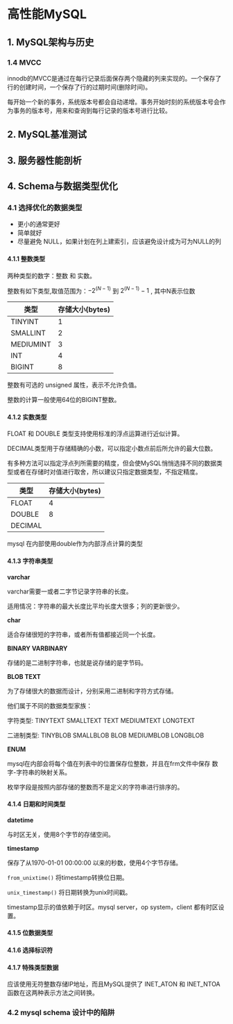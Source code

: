 # 高性能MySQL #

## 1. MySQL架构与历史 ##

### 1.4 MVCC ###

innodb的MVCC是通过在每行记录后面保存两个隐藏的列来实现的。一个保存了行的创建时间，一个保存了行的过期时间(删除时间)。

每开始一个新的事务，系统版本号都会自动递增。事务开始时刻的系统版本号会作为事务的版本号，用来和查询到每行记录的版本号进行比较。

## 2. MySQL基准测试 ##

## 3. 服务器性能剖析 ##

## 4. Schema与数据类型优化 ##

### 4.1 选择优化的数据类型 ###

- 更小的通常更好
- 简单就好
- 尽量避免 NULL，如果计划在列上建索引，应该避免设计成为可为NULL的列

#### 4.1.1 整数类型 ####

两种类型的数字：整数 和 实数。

整数有如下类型,取值范围为：$-2^{(N-1)}$ 到 $2^{(N-1)}-1$ , 其中N表示位数

| 类型      | 存储大小(bytes) |
| --------- | --------------- |
| TINYINT   | 1               |
| SMALLINT  | 2               |
| MEDIUMINT | 3               |
| INT       | 4               |
| BIGINT    | 8               |

整数有可选的 unsigned 属性，表示不允许负值。

整数的计算一般使用64位的BIGINT整数。

#### 4.1.2 实数类型 ####

FLOAT 和 DOUBLE 类型支持使用标准的浮点运算进行近似计算。

DECIMAL类型用于存储精确的小数，可以指定小数点前后所允许的最大位数。

有多种方法可以指定浮点列所需要的精度，但会使MySQL悄悄选择不同的数据类型或者在存储时对值进行取舍，所以建议只指定数据类型，不指定精度。

| 类型    | 存储大小(bytes) |
| ------- | --------------- |
| FLOAT   | 4               |
| DOUBLE  | 8               |
| DECIMAL |                 |

mysql 在内部使用double作为内部浮点计算的类型

#### 4.1.3 字符串类型 ####

**varchar**

varchar需要一或者二字节记录字符串的长度。

适用情况：字符串的最大长度比平均长度大很多；列的更新很少。

**char**

适合存储很短的字符串，或者所有值都接近同一个长度。

**BINARY VARBINARY**

存储的是二进制字符串，也就是说存储的是字节码。

**BLOB TEXT**

为了存储很大的数据而设计，分别采用二进制和字符方式存储。

他们属于不同的数据类型家族：

字符类型: TINYTEXT SMALLTEXT TEXT MEDIUMTEXT LONGTEXT

二进制类型: TINYBLOB SMALLBLOB BLOB MEDIUMBLOB LONGBLOB

**ENUM**

mysql在内部会将每个值在列表中的位置保存位整数，并且在frm文件中保存 数字-字符串的映射关系。

枚举字段是按照内部存储的整数而不是定义的字符串进行排序的。

#### 4.1.4 日期和时间类型 ####

**datetime**

与时区无关，使用8个字节的存储空间。

**timestamp**

保存了从1970-01-01 00:00:00 以来的秒数，使用4个字节存储。

`from_unixtime()` 将timestamp转换位日期。

`unix_timestamp()` 将日期转换为unix时间戳。

timestamp显示的值依赖于时区。mysql server，op system，client 都有时区设置。

#### 4.1.5 位数据类型 ####

#### 4.1.6 选择标识符 ####

#### 4.1.7 特殊类型数据 ####

应该使用无符整数存储IP地址，而且MySQL提供了 INET_ATON 和 INET_NTOA 函数在这两种表示方法之间转换。

### 4.2 mysql schema 设计中的陷阱 ###

